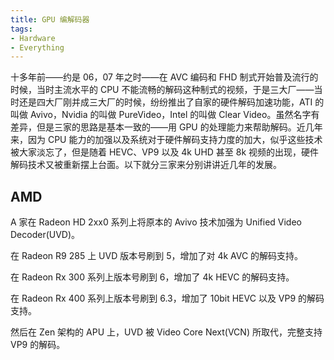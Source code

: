 ```yaml
---
title: GPU 编解码器
tags:
- Hardware
- Everything
---
```


十多年前——约是 06，07 年之时——在 AVC 编码和 FHD 制式开始普及流行的时候，当时主流水平的 CPU 不能流畅的解码这种制式的视频，于是三大厂——当时还是四大厂刚并成三大厂的时候，纷纷推出了自家的硬件解码加速功能，ATI 的叫做 Avivo，Nvidia 的叫做 PureVideo，Intel 的叫做 Clear Video。虽然名字有差异，但是三家的思路是基本一致的——用 GPU 的处理能力来帮助解码。近几年来，因为 CPU 能力的加强以及系统对于硬件解码支持力度的加大，似乎这些技术被大家淡忘了，但是随着 HEVC、VP9 以及 4k UHD 甚至 8k 视频的出现，硬件解码技术又被重新摆上台面。以下就分三家来分别讲讲近几年的发展。

## AMD

A 家在 Radeon HD 2xx0 系列上将原本的 Avivo 技术加强为 Unified Video Decoder(UVD)。

在 Radeon R9 285 上 UVD 版本号刷到 5，增加了对 4k AVC 的解码支持。

在 Radeon Rx 300 系列上版本号刷到 6，增加了 4k HEVC 的解码支持。

在 Radeon Rx 400 系列上版本号刷到 6.3，增加了 10bit HEVC 以及 VP9 的解码支持。

然后在 Zen 架构的 APU 上，UVD 被 Video Core Next(VCN) 所取代，完整支持 VP9 的解码。